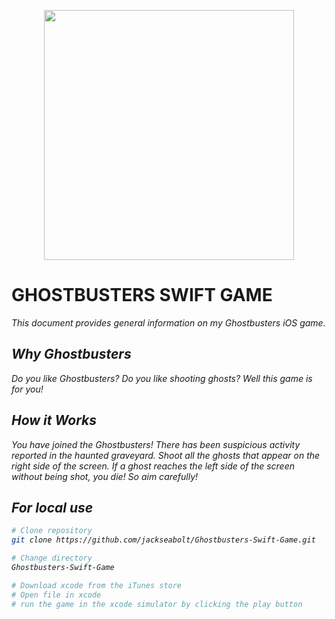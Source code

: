 <p align="center"><img src="https://upload.wikimedia.org/wikipedia/en/thumb/e/ee/Ghostbusters_logo.svg/1200px-Ghostbusters_logo.svg.png" height="400" /></p>
<h1>GHOSTBUSTERS SWIFT GAME</h1>
<p><em>This document provides general information on my Ghostbusters iOS game. 

Why Ghostbusters
-------------
Do you like Ghostbusters? Do you like shooting ghosts? Well this game is for you!

How it Works
------------
You have joined the Ghostbusters! There has been suspicious activity reported in the haunted graveyard. Shoot all the ghosts that appear on the right side of the screen. If a ghost reaches the left side of the screen without being shot, you die! So aim carefully!

For local use
--------

```bash
# Clone repository
git clone https://github.com/jackseabolt/Ghostbusters-Swift-Game.git

# Change directory
Ghostbusters-Swift-Game

# Download xcode from the iTunes store
# Open file in xcode
# run the game in the xcode simulator by clicking the play button

```
